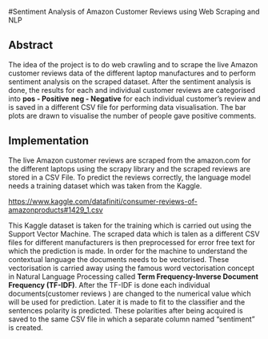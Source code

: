 #Sentiment Analysis of Amazon Customer Reviews using Web Scraping and NLP

## Abstract 
The idea of the project is to do web crawling and to scrape the live Amazon customer reviews data of the different 
laptop manufactures and to perform sentiment analysis on the scraped dataset. After the sentiment analysis is done, the results for each and individual customer reviews are categorised into
 **pos - Positive**
 **neg - Negative**
for each individual customer’s review and is saved in a different CSV file for performing data visualisation. The bar
plots are drawn to visualise the number of people gave positive comments. 

## Implementation

The live Amazon customer reviews are scraped from the amazon.com for the different laptops using the scrapy library and the scraped reviews are
stored in a CSV File. To predict the reviews correctly, the language model needs a training dataset which was taken from the Kaggle.

https://www.kaggle.com/datafiniti/consumer-reviews-of-amazonproducts#1429_1.csv

This Kaggle dataset is taken for the training which is carried out using the Support Vector Machine. The scraped data which is talen as a different CSV files for different manufacturers is then preprocessed for error free text for which the prediction is made.
In order for the machine to understand the contextual language the documents needs to be vectorised. These vectorisation is carried away using the famous word vectorisation concept in Natural Language Processing called **Term Frequency-Inverse Document Frequency (TF-IDF)**. After the TF-IDF is done each individual documents(customer reviews ) are changed to the numerical value which will be used for prediction. Later it is made to fit to the classifier and the sentences polarity is predicted. These polarities after being acquired is saved to the same CSV file in
which a separate column named “sentiment” is created. 
